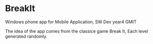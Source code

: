 BreakIt
=======

Windows phone app for Mobile Application, SW Dev year4 GMIT


The idea of the app comes from the classice game Break It, Each level generated randomly.
